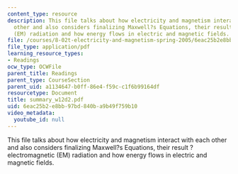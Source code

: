 ```yaml
---
content_type: resource
description: This file talks about how electricity and magnetism interact with each
  other and also considers finalizing Maxwell?s Equations, their result ? electromagnetic
  (EM) radiation and how energy flows in electric and magnetic fields.
file: /courses/8-02t-electricity-and-magnetism-spring-2005/6eac25b2e8bb97bd840ba9b49f759b10_summary_w12d2.pdf
file_type: application/pdf
learning_resource_types:
- Readings
ocw_type: OCWFile
parent_title: Readings
parent_type: CourseSection
parent_uid: a1134647-b0ff-86e4-f59c-c1f6b99164df
resourcetype: Document
title: summary_w12d2.pdf
uid: 6eac25b2-e8bb-97bd-840b-a9b49f759b10
video_metadata:
  youtube_id: null
---
```

This file talks about how electricity and magnetism interact with each other and also considers finalizing Maxwell?s Equations, their result ? electromagnetic (EM) radiation and how energy flows in electric and magnetic fields.

